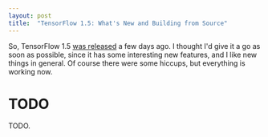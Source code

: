 ```yaml
---
layout: post
title:  "TensorFlow 1.5: What's New and Building from Source"
---
```


So, TensorFlow 1.5 [was released][tf15] a few days ago. I thought I'd give it
a go as soon as possible, since it has some interesting new features, and I
like new things in general. Of course there were some hiccups, but everything
is working now.

# TODO

TODO.

[tf15]: https://developers.googleblog.com/2018/01/announcing-tensorflow-15.html
